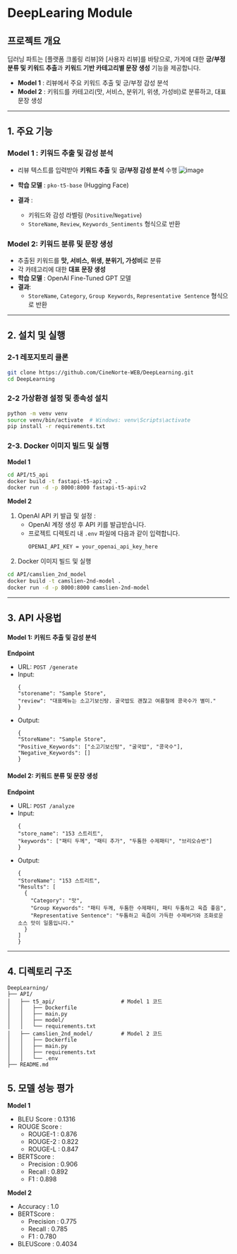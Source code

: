 # DeepLearing Module

## 프로젝트 개요
딥러닝 파트는 [플랫폼 크롤링 리뷰]와 [사용자 리뷰]를 바탕으로, 가게에 대한 **긍/부정 분류 및 키워드 추출**과 **키워드 기반 카테고리별 문장 생성** 기능을 제공합니다. 

- **Model 1** : 리뷰에서 주요 키워드 추출 및 긍/부정 감성 분석
- **Model 2** : 키워드를 카테고리(맛, 서비스, 분위기, 위생, 가성비)로 분류하고, 대표 문장 생성

---

## 1. 주요 기능

### **Model 1 : 키워드 추출 및 감성 분석**
- 리뷰 텍스트를 입력받아 **키워드 추출** 및 **긍/부정 감성 분석** 수행
  ![image](https://github.com/user-attachments/assets/c72e27ce-e62c-4617-a5d1-6d4bec51b8d3)

- **학습 모델** : `pko-t5-base` (Hugging Face)
- **결과** :
  - 키워드와 감성 라벨링 (`Positive`/`Negative`)
  - `StoreName`, `Review`, `Keywords_Sentiments` 형식으로 반환
 
### **Model 2: 키워드 분류 및 문장 생성**
- 추출된 키워드를 **맛, 서비스, 위생, 분위기, 가성비**로 분류
- 각 카테고리에 대한 **대표 문장 생성**
- **학습 모델** : OpenAI Fine-Tuned GPT 모델
- **결과**:
  - `StoreName`, `Category`, `Group Keywords`, `Representative Sentence` 형식으로 반환

---
## 2. 설치 및 실행

### **2-1 레포지토리 클론**
```bash
git clone https://github.com/CineNorte-WEB/DeepLearning.git
cd DeepLearning
```
### **2-2 가상환경 설정 및 종속성 설치**
```bash
python -m venv venv
source venv/bin/activate  # Windows: venv\Scripts\activate
pip install -r requirements.txt
```

### **2-3. Docker 이미지 빌드 및 실행**

**Model 1**
```bash
cd API/t5_api
docker build -t fastapi-t5-api:v2 .
docker run -d -p 8000:8000 fastapi-t5-api:v2
```

**Model 2**
1. OpenAI API 키 발급 및 설정 :
   - OpenAI 계정 생성 후 API 키를 발급받습니다.
   - 프로젝트 디렉토리 내 `.env` 파일에 다음과 같이 입력합니다.
     ```bash
     OPENAI_API_KEY = your_openai_api_key_here
     ```
2. Docker 이미지 빌드 및 실행
  ```bash
  cd API/camslien_2nd_model
  docker build -t camslien-2nd-model .
  docker run -d -p 8000:8000 camslien-2nd-model
  ```


---
## **3. API 사용법**

#### **Model 1: 키워드 추출 및 감성 분석**

**Endpoint**
- URL: `POST /generate`
- Input:
  ```
  {
  "storename": "Sample Store",
  "review": "대표메뉴는 소고기보신탕. 굴국밥도 괜찮고 여름철에 콩국수가 별미."
  }
  ```
- Output:
  ```
  {
  "StoreName": "Sample Store",
  "Positive_Keywords": ["소고기보신탕", "굴국밥", "콩국수"],
  "Negative_Keywords": []
  }
  ```
  
#### **Model 2: 키워드 분류 및 문장 생성**

**Endpoint**
- URL: `POST /analyze`
- Input:
  ```
  {
  "store_name": "153 스트리트",
  "keywords": ["패티 두께", "패티 추가", "두툼한 수제패티", "브리오슈번"]
  }
  ```
- Output:
  ```
  {
  "StoreName": "153 스트리트",
  "Results": [
    {
      "Category": "맛",
      "Group Keywords": "패티 두께, 두툼한 수제패티, 패티 두툼하고 육즙 좋음",
      "Representative Sentence": "두툼하고 육즙이 가득한 수제버거와 조화로운 소스 맛이 일품입니다."
    }
  ]
  }
  ```
---

## **4. 디렉토리 구조**

```
DeepLearning/
├── API/
│   ├── t5_api/                     # Model 1 코드
│   │   ├── Dockerfile
│   │   ├── main.py
│   │   ├── model/
│   │   └── requirements.txt
│   ├── camslien_2nd_model/         # Model 2 코드
│   │   ├── Dockerfile
│   │   ├── main.py
│   │   ├── requirements.txt
│   │   └── .env
├── README.md
```

## **5. 모델 성능 평가**

**Model 1**
- BLEU Score : 0.1316
- ROUGE Score :
  - ROUGE-1 : 0.876
  - ROUGE-2 : 0.822
  - ROUGE-L : 0.847
- BERTScore :
  - Precision : 0.906
  - Recall : 0.892
  - F1 : 0.898

**Model 2**
- Accuracy : 1.0
- BERTScore :
  - Precision : 0.775
  - Recall : 0.785
  - F1 : 0.780
- BLEUScore : 0.4034
